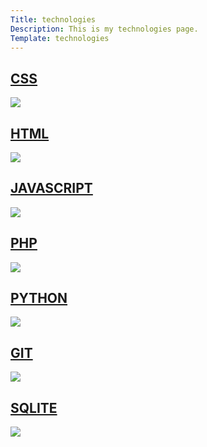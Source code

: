 ```yaml
---
Title: technologies
Description: This is my technologies page.
Template: technologies
---
```



<div class="tech-box css">
<a href="technologies/css">
    <h2>CSS</h2>
    <img src="%base_url%/assets/img/css.jpg" allt="css">
    </a>
</div> 

<div class="tech-box html">
    <a href="technologies/html">
    <h2>HTML</h2>
    <img src="%base_url%/assets/img/html.jpg" allt="html">
    </a>
</div>

<div class="tech-box javascript">
    <a href="technologies/javascript">
    <h2>JAVASCRIPT</h2>
    <img src="%base_url%/assets/img/javascript.jpg"    allt="javascript">
    </a>
</div>

<div class="tech-box php">
    <a href="technologies/php">
    <h2>PHP</h2>
    <img src="%base_url%/assets/img/php.jpg" allt="php">
    </a>
</div>

<div class="tech-box python">
    <a href="technologies/python">
    <h2>PYTHON</h2>
    <img src="%base_url%/assets/img/python.jpg" allt="python">
    </a>
</div>

<div class="tech-box git">
    <a href="technologies/git">
    <h2>GIT</h2>
    <img src="%base_url%/assets/img/git.jpg" allt="git">
    </a>
</div>

<div class="tech-box sqlite">
    <a href="technologies/sqlite">
    <h2>SQLITE</h2>
    <img src="%base_url%/assets/img/database.jpg" allt="database">
    </a>
</div>

